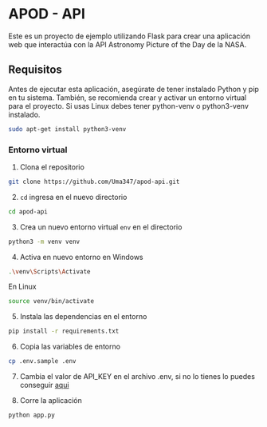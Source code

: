 # APOD - API
Este es un proyecto de ejemplo utilizando Flask para crear una aplicación web que interactúa con la API Astronomy Picture of the Day de la NASA.

## Requisitos

Antes de ejecutar esta aplicación, asegúrate de tener instalado Python y pip en tu sistema. También, se recomienda crear y activar un entorno virtual para el proyecto. Si usas Linux debes tener python-venv o python3-venv instalado.

```bash
sudo apt-get install python3-venv
```

### Entorno virtual

1. Clona el repositorio
```bash
git clone https://github.com/Uma347/apod-api.git
```
2. `cd` ingresa en el nuevo directorio
```bash
cd apod-api
```
3. Crea un nuevo entorno virtual `env` en el directorio
```bash
python3 -m venv venv
```
4. Activa en nuevo entorno en Windows 
```bash
.\venv\Scripts\Activate
```
   En Linux
```bash
source venv/bin/activate
```
5. Instala las dependencias en el entorno
```bash
pip install -r requirements.txt
```
6. Copia las variables de entorno
```bash
cp .env.sample .env
```
7. Cambia el valor de API_KEY en el archivo .env, si no lo tienes lo puedes conseguir [aqui](https://api.nasa.gov/)

8. Corre la aplicación
```bash
python app.py
